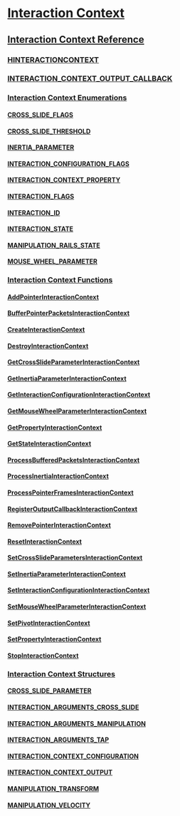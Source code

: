 # [Interaction Context](interaction-context-portal.md)
## [Interaction Context Reference](interaction-context-reference.md)
### [HINTERACTIONCONTEXT](hinteractioncontext.md)
### [INTERACTION_CONTEXT_OUTPUT_CALLBACK](/windows/win32/content/interactioncontext/nc-interactioncontext-interaction_context_output_callback?branch=dev)
### [Interaction Context Enumerations](enumerations.md)
#### [CROSS_SLIDE_FLAGS](/windows/win32/content/interactioncontext/ne-interactioncontext-cross_slide_flags?branch=dev)
#### [CROSS_SLIDE_THRESHOLD](/windows/win32/content/interactioncontext/ne-interactioncontext-cross_slide_threshold?branch=dev)
#### [INERTIA_PARAMETER](/windows/win32/content/interactioncontext/ne-interactioncontext-inertia_parameter?branch=dev)
#### [INTERACTION_CONFIGURATION_FLAGS](/windows/win32/content/interactioncontext/ne-interactioncontext-interaction_configuration_flags?branch=dev)
#### [INTERACTION_CONTEXT_PROPERTY](/windows/win32/content/interactioncontext/ne-interactioncontext-interaction_context_property?branch=dev)
#### [INTERACTION_FLAGS](/windows/win32/content/interactioncontext/ne-interactioncontext-interaction_flags?branch=dev)
#### [INTERACTION_ID](/windows/win32/content/interactioncontext/ne-interactioncontext-interaction_id?branch=dev)
#### [INTERACTION_STATE](/windows/win32/content/interactioncontext/ne-interactioncontext-interaction_state?branch=dev)
#### [MANIPULATION_RAILS_STATE](/windows/win32/content/interactioncontext/ne-interactioncontext-manipulation_rails_state?branch=dev)
#### [MOUSE_WHEEL_PARAMETER](/windows/win32/content/interactioncontext/ne-interactioncontext-mouse_wheel_parameter?branch=dev)
### [Interaction Context Functions](functions.md)
#### [AddPointerInteractionContext](/windows/win32/content/interactioncontext/nf-interactioncontext-addpointerinteractioncontext?branch=dev)
#### [BufferPointerPacketsInteractionContext](/windows/win32/content/interactioncontext/nf-interactioncontext-bufferpointerpacketsinteractioncontext?branch=dev)
#### [CreateInteractionContext](/windows/win32/content/interactioncontext/nf-interactioncontext-createinteractioncontext?branch=dev)
#### [DestroyInteractionContext](/windows/win32/content/interactioncontext/nf-interactioncontext-destroyinteractioncontext?branch=dev)
#### [GetCrossSlideParameterInteractionContext](/windows/win32/content/interactioncontext/nf-interactioncontext-getcrossslideparameterinteractioncontext?branch=dev)
#### [GetInertiaParameterInteractionContext](/windows/win32/content/interactioncontext/nf-interactioncontext-getinertiaparameterinteractioncontext?branch=dev)
#### [GetInteractionConfigurationInteractionContext](/windows/win32/content/interactioncontext/nf-interactioncontext-getinteractionconfigurationinteractioncontext?branch=dev)
#### [GetMouseWheelParameterInteractionContext](/windows/win32/content/interactioncontext/nf-interactioncontext-getmousewheelparameterinteractioncontext?branch=dev)
#### [GetPropertyInteractionContext](/windows/win32/content/interactioncontext/nf-interactioncontext-getpropertyinteractioncontext?branch=dev)
#### [GetStateInteractionContext](/windows/win32/content/interactioncontext/nf-interactioncontext-getstateinteractioncontext?branch=dev)
#### [ProcessBufferedPacketsInteractionContext](/windows/win32/content/interactioncontext/nf-interactioncontext-processbufferedpacketsinteractioncontext?branch=dev)
#### [ProcessInertiaInteractionContext](/windows/win32/content/interactioncontext/nf-interactioncontext-processinertiainteractioncontext?branch=dev)
#### [ProcessPointerFramesInteractionContext](/windows/win32/content/interactioncontext/nf-interactioncontext-processpointerframesinteractioncontext?branch=dev)
#### [RegisterOutputCallbackInteractionContext](/windows/win32/content/interactioncontext/nf-interactioncontext-registeroutputcallbackinteractioncontext?branch=dev)
#### [RemovePointerInteractionContext](/windows/win32/content/interactioncontext/nf-interactioncontext-removepointerinteractioncontext?branch=dev)
#### [ResetInteractionContext](/windows/win32/content/interactioncontext/nf-interactioncontext-resetinteractioncontext?branch=dev)
#### [SetCrossSlideParametersInteractionContext](/windows/win32/content/interactioncontext/nf-interactioncontext-setcrossslideparametersinteractioncontext?branch=dev)
#### [SetInertiaParameterInteractionContext](/windows/win32/content/interactioncontext/nf-interactioncontext-setinertiaparameterinteractioncontext?branch=dev)
#### [SetInteractionConfigurationInteractionContext](/windows/win32/content/interactioncontext/nf-interactioncontext-setinteractionconfigurationinteractioncontext?branch=dev)
#### [SetMouseWheelParameterInteractionContext](/windows/win32/content/interactioncontext/nf-interactioncontext-setmousewheelparameterinteractioncontext?branch=dev)
#### [SetPivotInteractionContext](/windows/win32/content/interactioncontext/nf-interactioncontext-setpivotinteractioncontext?branch=dev)
#### [SetPropertyInteractionContext](/windows/win32/content/interactioncontext/nf-interactioncontext-setpropertyinteractioncontext?branch=dev)
#### [StopInteractionContext](/windows/win32/content/interactioncontext/nf-interactioncontext-stopinteractioncontext?branch=dev)
### [Interaction Context Structures](structures.md)
#### [CROSS_SLIDE_PARAMETER](/windows/win32/content/interactioncontext/ns-interactioncontext-cross_slide_parameter?branch=dev)
#### [INTERACTION_ARGUMENTS_CROSS_SLIDE](/windows/win32/content/interactioncontext/ns-interactioncontext-interaction_arguments_cross_slide?branch=dev)
#### [INTERACTION_ARGUMENTS_MANIPULATION](/windows/win32/content/interactioncontext/ns-interactioncontext-interaction_arguments_manipulation?branch=dev)
#### [INTERACTION_ARGUMENTS_TAP](/windows/win32/content/interactioncontext/ns-interactioncontext-interaction_arguments_tap?branch=dev)
#### [INTERACTION_CONTEXT_CONFIGURATION](/windows/win32/content/interactioncontext/ns-interactioncontext-interaction_context_configuration?branch=dev)
#### [INTERACTION_CONTEXT_OUTPUT](/windows/win32/content/interactioncontext/ns-interactioncontext-interaction_context_output?branch=dev)
#### [MANIPULATION_TRANSFORM](/windows/win32/content/interactioncontext/ns-interactioncontext-manipulation_transform?branch=dev)
#### [MANIPULATION_VELOCITY](/windows/win32/content/interactioncontext/ns-interactioncontext-manipulation_velocity?branch=dev)

